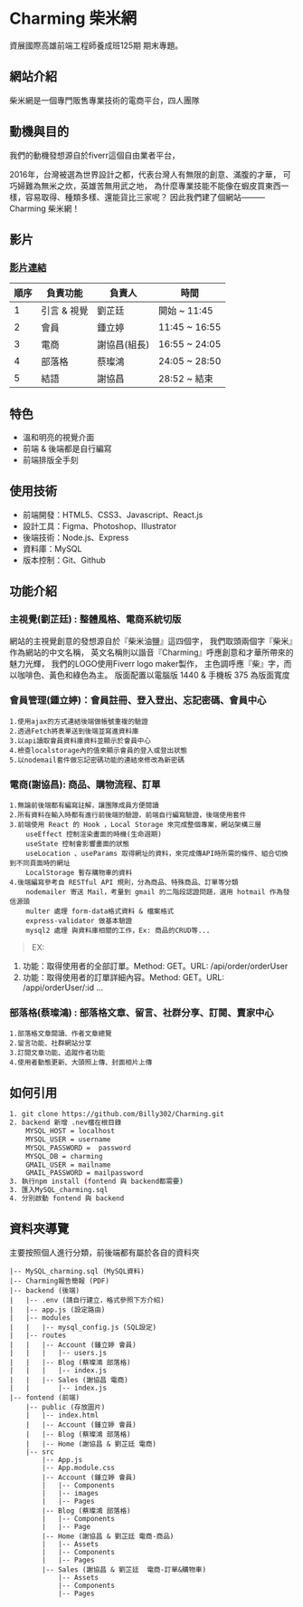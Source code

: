 # Charming 柴米網
資展國際高雄前端工程師養成班125期 期末專題。
## 網站介紹
柴米網是一個專門販售專業技術的電商平台，四人團隊
## 動機與目的
我們的動機發想源自於fiverr這個自由業者平台，

2016年，台灣被選為世界設計之都，代表台灣人有無限的創意、滿腹的才華，
可巧婦難為無米之炊，英雄苦無用武之地，
為什麼專業技能不能像在蝦皮買東西一樣，容易取得、種類多樣、還能貨比三家呢？
因此我們建了個網站———Charming 柴米網！
## 影片
<h3> <a href="https://www.youtube.com/watch?v=DOxdF6H7_KE&ab_channel=ZitingLiu">影片連結</a> </h3>

|順序| 負責功能 | 負責人 | 時間 |
|---------|---------|---------|---------|
|1|引言 & 視覺|劉芷廷|開始  ~ 11:45|
|2|會員|鍾立婷|11:45 ~ 16:55|
|3|電商 | 謝協昌(組長)|16:55 ~ 24:05|
|4|部落格|蔡璨鴻|24:05 ~ 28:50|
|5|結語|謝協昌|28:52 ~  結束|

## 特色
* 溫和明亮的視覺介面
* 前端 & 後端都是自行編寫
* 前端排版全手刻

## 使用技術
* 前端開發：HTML5、CSS3、Javascript、React.js
* 設計工具：Figma、Photoshop、Illustrator
* 後端技術：Node.js、Express
* 資料庫：MySQL
* 版本控制：Git、Github

## 功能介紹

### 主視覺(劉芷廷) : 整體風格、電商系統切版
網站的主視覺創意的發想源自於『柴米油鹽』這四個字，
我們取頭兩個字『柴米』作為網站的中文名稱，
英文名稱則以諧音『Charming』呼應創意和才華所帶來的魅力光輝， 
我們的LOGO使用Fiverr logo maker製作，
主色調呼應『柴』字，而以咖啡色、黃色和綠色為主。
版面配置以電腦版 1440 & 手機板 375 為版面寬度

### 會員管理(鍾立婷)：會員註冊、登入登出、忘記密碼、會員中心
	1.使用ajax的方式連結後端做帳號重複的驗證
	2.透過Fetch將表單送到後端並寫進資料庫
	3.以api讀取會員資料庫資料並顯示於會員中心
	4.檢查localstorage內的值來顯示會員的登入或登出狀態
	5.以nodemail套件做忘記密碼功能的連結來修改為新密碼

### 電商(謝協昌): 商品、購物流程、訂單
	1.無論前後端都有編寫註解，讓團隊成員方便閱讀
	2.所有資料在輸入時都有進行前後端的驗證，前端自行編寫驗證，後端使用套件
	3.前端使用 React 的 Hook ，Local Storage 來完成整個專案，網站架構三層
	    useEffect 控制渲染畫面的時機(生命週期)
	    useState 控制會影響畫面的狀態
	    useLocation 、useParams 取得網址的資料，來完成傳API時所需的條件、組合切換到不同頁面時的網址
	    LocalStorage 暫存購物車的資料
	4.後端編寫參考自 RESTful API 規則，分為商品、特殊商品、訂單等分類
	    nodemailer 寄送 Mail，考量到 gmail 的二階段認證問題，選用 hotmail 作為發信源頭
	    multer 處理 form-data格式資料 & 檔案格式
	    express-validator 做基本驗證
	    mysql2 處理 與資料庫相關的工作，Ex: 商品的CRUD等...
>EX:
1. 功能：取得使用者的全部訂單。Method: GET。URL: /api/order/orderUser 
2. 功能：取得使用者的訂單詳細內容。Method: GET。URL: /appi/orderUser/:id 
...

### 部落格(蔡璨鴻) : 部落格文章、留言、社群分享、訂閱、賣家中心
	1.部落格文章閱讀、作者文章總覽
	2.留言功能、社群網站分享
	3.訂閱文章功能、追蹤作者功能
	4.使用者動態更新、大頭照上傳、封面相片上傳

## 如何引用
```bash
1. git clone https://github.com/Billy302/Charming.git
2. backend 新增 .nev檔在根目錄
	MYSQL_HOST = localhost
	MYSQL_USER = username
	MYSQL_PASSWORD =  password
	MYSQL_DB = charming
	GMAIL_USER = mailname
	GMAIL_PASSWORD = mailpassword
3. 執行npm install (fontend 與 backend都需要)
3. 匯入MySQL_charming.sql
4. 分別啟動 fontend 與 backend
```
## 資料夾導覽

主要按照個人進行分類，前後端都有屬於各自的資料夾

    |-- MySQL_charming.sql (MySQL資料)
	|-- Charming報告簡報 (PDF)
    |-- backend (後端)
    |   |-- .env (請自行建立，格式參照下方介紹)
    |   |-- app.js (設定路由)
    |   |-- modules
    |   |   |-- mysql_config.js (SQL設定)
    |   |-- routes
    |   |   |-- Account (鍾立婷 會員)
    |   |   |   |-- users.js
    |   |   |-- Blog (蔡璨鴻 部落格)
    |   |   |   |-- index.js
    |   |   |-- Sales (謝協昌 電商)
    |   |       |-- index.js
    |-- fontend (前端)
        |-- public (存放圖片)
        |   |-- index.html
        |   |-- Account (鍾立婷 會員)
        |   |-- Blog (蔡璨鴻 部落格)
        |   |-- Home (謝協昌 & 劉芷廷 電商)
        |-- src
            |-- App.js
            |-- App.module.css
            |-- Account (鍾立婷 會員)
            |   |-- Components
            |   |-- images
            |   |-- Pages
            |-- Blog (蔡璨鴻 部落格)
            |   |-- Components
            |   |-- Page
            |-- Home (謝協昌 & 劉芷廷 電商-商品)
            |   |-- Assets
            |   |-- Components
            |   |-- Pages
            |-- Sales (謝協昌 & 劉芷廷  電商-訂單&購物車)
                |-- Assets
                |-- Components
                |-- Pages
